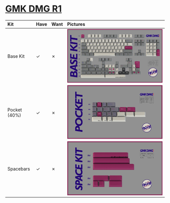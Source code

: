 # [GMK DMG R1](https://geekhack.org/index.php?topic=98153.0)

| Kit                                   | Have    | Want    | Pictures |
| :-------------------------------------| :------ | :------ | :------- |
| Base Kit                              |    ✓    |    ✗    | ![](pictures/gmk_dmg_base_kit.jpg) |
| Pocket (40%)                          |    ✓    |    ✗    | ![](pictures/gmk_dmg_pocket.jpg) |
| Spacebars                             |    ✓    |    ✗    | ![](pictures/gmk_dmg_space_kit.jpg) |
